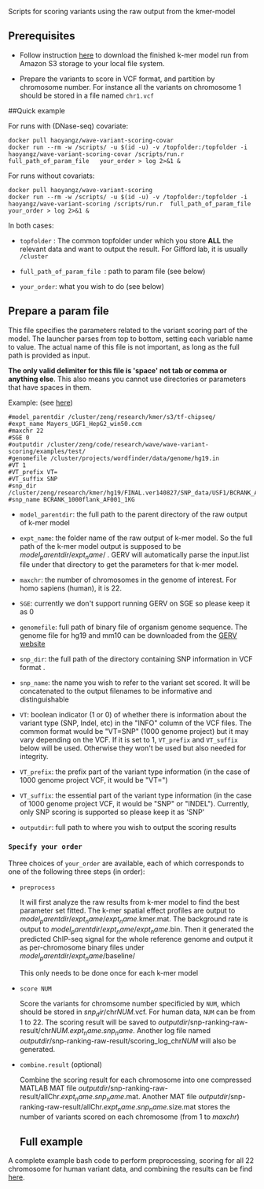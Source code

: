 
Scripts for scoring variants using the raw output from the kmer-model

## Prerequisites

+ Follow instruction [here](http://stackoverflow.com/questions/8659382/downloading-an-entire-s3-bucket) to download the finished k-mer model run from Amazon S3 storage to your local file system.


+ Prepare the variants to score in VCF format, and partition by chromosome number. For instance all the variants on chromosome 1 should be stored in a file named `chr1.vcf`

##Quick example

For runs with (DNase-seq) covariate:
```
docker pull haoyangz/wave-variant-scoring-covar
docker run --rm -w /scripts/ -u $(id -u) -v /topfolder:/topfolder -i haoyangz/wave-variant-scoring-covar /scripts/run.r  full_path_of_param_file   your_order > log 2>&1 &
```

For runs without covariats:
```
docker pull haoyangz/wave-variant-scoring
docker run --rm -w /scripts/ -u $(id -u) -v /topfolder:/topfolder -i haoyangz/wave-variant-scoring /scripts/run.r  full_path_of_param_file   your_order > log 2>&1 &
```

In both cases:

* `topfolder` : The common topfolder under which you store **ALL** the relevant data and want to output the result. For Gifford lab, it is usually `/cluster`

* `full_path_of_param_file `: path to param file (see below)
* `your_order`: what you wish to do (see below)

## Prepare a param file
This file specifies the parameters related to the variant scoring part of the model. The launcher parses from top to bottom, setting each variable name to value. The actual name of this file is not important, as long as the full path is provided as input.

**The only valid delimiter for this file is 'space' not tab or comma or anything else**. This also means you cannot use directories or parameters that have spaces in them.

Example: (see [here](https://github.com/gifford-lab/GERV/blob/master/variant-scoring/examples/params.list))

```
#model_parentdir /cluster/zeng/research/kmer/s3/tf-chipseq/
#expt_name Mayers_UGF1_HepG2_win50.ccm
#maxchr 22
#SGE 0
#outputdir /cluster/zeng/code/research/wave/wave-variant-scoring/examples/test/
#genomefile /cluster/projects/wordfinder/data/genome/hg19.in
#VT 1
#VT_prefix VT=
#VT_suffix SNP
#snp_dir /cluster/zeng/research/kmer/hg19/FINAL.ver140827/SNP_data/USF1/BCRANK_AF001_1KG_1000flank_AF001_1KG/
#snp_name BCRANK_1000flank_AF001_1KG
```

+ `model_parentdir`: the full path to the parent directory of the raw output of k-mer model

+ `expt_name`: the folder name of the raw output of k-mer model. So the full path of the k-mer model output is supposed to be $model_parentdir$/$expt_name$/ . GERV will automatically parse the input.list file under that directory to get the parameters for that k-mer model.

+ `maxchr`: the number of chromosomes in the genome of interest. For homo sapiens (human), it is 22.

+ `SGE`: currently we don't support running GERV on SGE so please keep it as 0

+ `genomefile`: full path of binary file of organism genome sequence. The genome file for hg19 and mm10 can be downloaded from the [GERV website](http://gerv.csail.mit.edu)

+ `snp_dir`: the full path of the directory containing SNP information in VCF format . 

+ `snp_name`: the name you wish to refer to the variant set scored. It will be concatenated to the output filenames to be informative and distinguishable

+ `VT`: boolean indicator (1 or 0) of whether there is information about the variant type (SNP, Indel, etc) in the "INFO" column of the VCF files. The common format would be "VT=SNP" (1000 genome project) but it may vary depending on the VCF. If it is set to 1, `VT_prefix` and `VT_suffix` below will be used. Otherwise they won't be used but also needed for integrity.

+ `VT_prefix`: the prefix part of the variant type information (in the case of 1000 genome project VCF, it would be "VT=")

+ `VT_suffix`: the essential part of the variant type information (in the case of 1000 genome project VCF, it would be "SNP" or "INDEL"). Currently, only SNP scoring is supported so please keep it as 'SNP'

+ `outputdir`: full path to where you wish to output the scoring results




### `Specify your order`
Three choices of `your_order` are available, each of which corresponds to one of the following three steps (in order):

+	`preprocess`

	It will first analyze the raw results from k-mer model to find the best parameter set fitted. The k-mer spatial effect profiles are output to  $model_parentdir$/$expt_name$/$expt_name$.kmer.mat. The background rate is output to $model_parentdir$/$expt_name$/$expt_name$.bin. Then it generated the predicted ChIP-seq signal for the whole reference genome and output it as per-chromosome binary files under $model_parentdir$/$expt_name$/baseline/ 
	
	This only needs to be done once for each k-mer model

+	`score NUM`

	Score the variants for chromsome number specificied by `NUM`, which should be stored in $snp_dir$/chr$NUM$.vcf. For human data, `NUM` can be from 1 to 22. The scoring result will be saved to $outputdir$/snp-ranking-raw-result/chr$NUM$.$expt_name$.$snp_name$. Another log file named $outputdir$/snp-ranking-raw-result/scoring_log_chr$NUM$ will also be generated.
	
+	`combine.result` (optional)

	Combine the scoring result for each chromosome into one compressed MATLAB MAT file $outputdir$/snp-ranking-raw-result/allChr.$expt_name$.$snp_name$.mat. Another MAT file $outputdir$/snp-ranking-raw-result/allChr.$expt_name$.$snp_name$.size.mat stores the number of variants scored on each chromosome (from 1 to $maxchr$)
	
	## Full example
A complete example bash code to perform preprocessing, scoring for all 22 chromosome for human variant data, and combining the results can be find [here](https://github.com/gifford-lab/GERV/blob/master/variant-scoring/run_model.sh).
